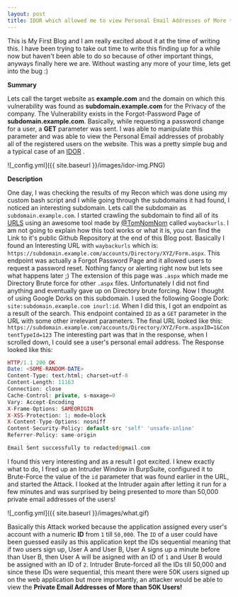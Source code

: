 ```yaml
---
layout: post
title: IDOR which allowed me to view Personal Email Addresses of More than 50K Users! 
---
```



This is My First Blog and I am really excited about it at the time of writing this. I have been trying to take out time to write this finding up for a while now but haven't been able to do so because of other important things, anyways finally here we are. Without wasting any more of your time, lets get into the bug :)

**Summary**


Lets call the target website as **example.com** and the domain on which this vulnerability was found as **subdomain.example.com** for the Privacy of the company. The Vulnerability exists in the Forgot-Password Page of **subdomain.example.com**. Basically, while requesting a password change for a user,  a **GET** parameter was sent. I was able to manipulate this parameter and was able to view the Personal Email addresses of probably all of the registered users on the website. This was a pretty simple bug and a typical case of an [IDOR](https://portswigger.net/web-security/access-control/idor) .



![_config.yml]({{ site.baseurl }}/images/idor-img.PNG)


**Description**


One day, I was checking the results of my Recon which was done using my custom bash script and I while going through the subdomains it had found, I noticed an interesting subdomain. Lets call the subdomain as `subdomain.example.com`. I started crawling the subdomain to find all of its [URLS](https://developer.mozilla.org/en-US/docs/Learn/Common_questions/What_is_a_URL) using an awesome tool made by [@TomNomNom](https://twitter.com/tomnomnom) called `waybackurls`. I am not going to explain how this tool works or what it is, you can find the Link to it's public Github Repository at the end of this Blog post. Basically I found an Interesting URL with `waybackurls` which is:
`https://subdomain.example.com/accounts/Directory/XYZ/Form.aspx`. This endpoint was actually a Forgot Password Page and it allowed users to request a password reset. Nothing fancy or alerting right now but lets see what happens later ;) The extension of this page was `.aspx` which made me Directory Brute force for other `.aspx` files. Unfortunately I did not find anything and eventually gave up on Directory brute forcing. Now I thought of using Google Dorks on this subdomain. I used the following Google Dork:
`site:subdomain.example.com inurl:id`. When I did this, I got an endpoint as a result of the search. This endpoint contained `ID` as a `GET` parameter in the URL with some other irrelevant parameters. The final URL looked like this: `https://subdomain.example.com/accounts/Directory/XYZ/Form.aspxID=1&ContentTypeId=123`
The interesting part was that in the response, when I scrolled down, I could see a user's personal email address. The Response looked like this:

```php
HTTP/1.1 200 OK
Date: <SOME-RANDOM-DATE>
Content-Type: text/html; charset=utf-8
Content-Length: 11163
Connection: close
Cache-Control: private, s-maxage=0
Vary: Accept-Encoding
X-Frame-Options: SAMEORIGIN
X-XSS-Protection: 1; mode=block
X-Content-Type-Options: nosniff
Content-Security-Policy: default-src 'self' 'unsafe-inline'
Referrer-Policy: same-origin

Email Sent successfully to redacted@gmail.com
```
I found this very interesting and as a result I got excited. I knew exactly what to do, I fired up an Intruder Window in BurpSuite, configured it to Brute-Force the value of the `id` parameter that was found earlier in the URL, and started the Attack. I looked at the Intruder again after letting it run for a few minutes and was surprised by being presented to more than 50,000 private email addresses of the users!

![_config.yml]({{ site.baseurl }}/images/what.gif)


Basically this Attack worked because the application assigned every user's account with a numeric **ID** from `1` till `50,000`. The `ID` of a user could have been guessed easily as this application kept the IDs sequential meaning that if two users sign up, User A and User B, User A signs up a minute before than User B, then User A will be asigned with an ID of `1` and User B would be assigned with an ID of `2`. Intruder Brute-forced all the IDs till 50,000 and since these IDs were sequential, this meant there were 50K users signed up on the web application but more importantly, an attacker would be able to view the **Private Email Addresses of More than 50K Users!** 
